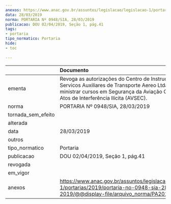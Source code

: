 ```yaml
---
anexos: https://www.anac.gov.br/assuntos/legislacao/legislacao-1/portarias/2019/portaria-no-0948-sia-28-03-2019/@@display-file/arquivo_norma/PA2019-0948.pdf
data: 28/03/2019
norma: PORTARIA Nº 0948/SIA, 28/03/2019
publicacao: DOU 02/04/2019, Seção 1, pág.41
tags:
- portaria
tipo_normatico: Portaria
hide: 
- toc 
 
---
```


|                    | Documento                                                                                                                                                                                          |
|:-------------------|:---------------------------------------------------------------------------------------------------------------------------------------------------------------------------------------------------|
| ementa             | Revoga as autorizações do Centro de Instrução Ranap Servicos Auxiliares de Transporte Aereo Ltda para ministrar cursos em Segurança da Aviação Civil contra Atos de Interferência Ilícita (AVSEC). |
| norma              | PORTARIA Nº 0948/SIA, 28/03/2019                                                                                                                                                                   |
| tornada_sem_efeito |                                                                                                                                                                                                    |
| alterada           |                                                                                                                                                                                                    |
| data               | 28/03/2019                                                                                                                                                                                         |
| outros             |                                                                                                                                                                                                    |
| tipo_normatico     | Portaria                                                                                                                                                                                           |
| publicacao         | DOU 02/04/2019, Seção 1, pág.41                                                                                                                                                                    |
| revogada           |                                                                                                                                                                                                    |
| em_vigor           |                                                                                                                                                                                                    |
| anexos             | https://www.anac.gov.br/assuntos/legislacao/legislacao-1/portarias/2019/portaria-no-0948-sia-28-03-2019/@@display-file/arquivo_norma/PA2019-0948.pdf                                               |